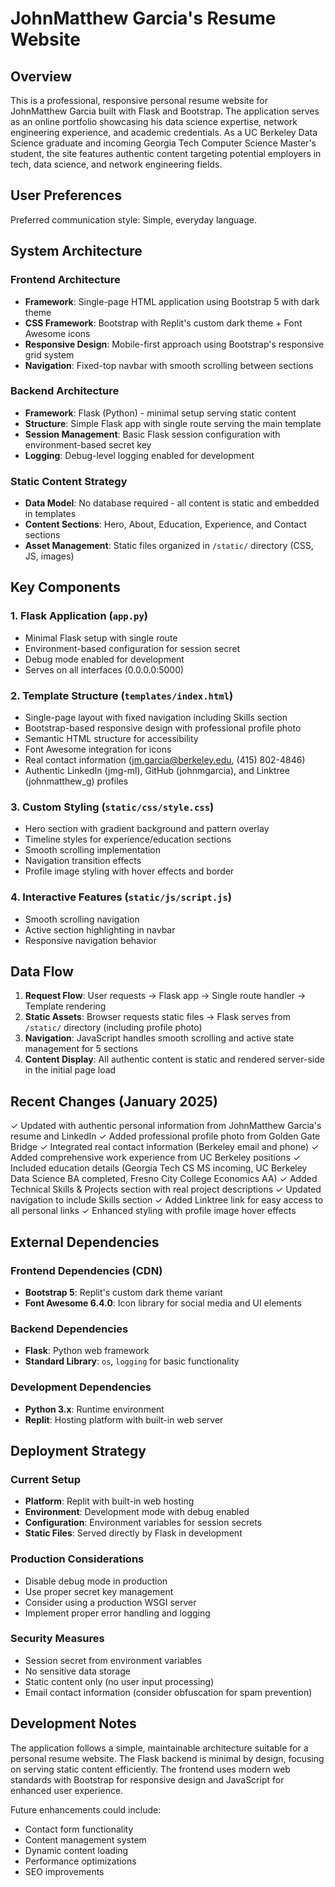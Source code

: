 # JohnMatthew Garcia's Resume Website

## Overview

This is a professional, responsive personal resume website for JohnMatthew Garcia built with Flask and Bootstrap. The application serves as an online portfolio showcasing his data science expertise, network engineering experience, and academic credentials. As a UC Berkeley Data Science graduate and incoming Georgia Tech Computer Science Master's student, the site features authentic content targeting potential employers in tech, data science, and network engineering fields.

## User Preferences

Preferred communication style: Simple, everyday language.

## System Architecture

### Frontend Architecture
- **Framework**: Single-page HTML application using Bootstrap 5 with dark theme
- **CSS Framework**: Bootstrap with Replit's custom dark theme + Font Awesome icons
- **Responsive Design**: Mobile-first approach using Bootstrap's responsive grid system
- **Navigation**: Fixed-top navbar with smooth scrolling between sections

### Backend Architecture
- **Framework**: Flask (Python) - minimal setup serving static content
- **Structure**: Simple Flask app with single route serving the main template
- **Session Management**: Basic Flask session configuration with environment-based secret key
- **Logging**: Debug-level logging enabled for development

### Static Content Strategy
- **Data Model**: No database required - all content is static and embedded in templates
- **Content Sections**: Hero, About, Education, Experience, and Contact sections
- **Asset Management**: Static files organized in `/static/` directory (CSS, JS, images)

## Key Components

### 1. Flask Application (`app.py`)
- Minimal Flask setup with single route
- Environment-based configuration for session secret
- Debug mode enabled for development
- Serves on all interfaces (0.0.0.0:5000)

### 2. Template Structure (`templates/index.html`)
- Single-page layout with fixed navigation including Skills section
- Bootstrap-based responsive design with professional profile photo
- Semantic HTML structure for accessibility
- Font Awesome integration for icons
- Real contact information (jm.garcia@berkeley.edu, (415) 802-4846)
- Authentic LinkedIn (jmg-ml), GitHub (johnmgarcia), and Linktree (johnmatthew_g) profiles

### 3. Custom Styling (`static/css/style.css`)
- Hero section with gradient background and pattern overlay
- Timeline styles for experience/education sections
- Smooth scrolling implementation
- Navigation transition effects
- Profile image styling with hover effects and border

### 4. Interactive Features (`static/js/script.js`)
- Smooth scrolling navigation
- Active section highlighting in navbar
- Responsive navigation behavior

## Data Flow

1. **Request Flow**: User requests → Flask app → Single route handler → Template rendering
2. **Static Assets**: Browser requests static files → Flask serves from `/static/` directory (including profile photo)
3. **Navigation**: JavaScript handles smooth scrolling and active state management for 5 sections
4. **Content Display**: All authentic content is static and rendered server-side in the initial page load

## Recent Changes (January 2025)

✓ Updated with authentic personal information from JohnMatthew Garcia's resume and LinkedIn
✓ Added professional profile photo from Golden Gate Bridge
✓ Integrated real contact information (Berkeley email and phone)
✓ Added comprehensive work experience from UC Berkeley positions
✓ Included education details (Georgia Tech CS MS incoming, UC Berkeley Data Science BA completed, Fresno City College Economics AA)
✓ Added Technical Skills & Projects section with real project descriptions
✓ Updated navigation to include Skills section
✓ Added Linktree link for easy access to all personal links
✓ Enhanced styling with profile image hover effects

## External Dependencies

### Frontend Dependencies (CDN)
- **Bootstrap 5**: Replit's custom dark theme variant
- **Font Awesome 6.4.0**: Icon library for social media and UI elements

### Backend Dependencies
- **Flask**: Python web framework
- **Standard Library**: `os`, `logging` for basic functionality

### Development Dependencies
- **Python 3.x**: Runtime environment
- **Replit**: Hosting platform with built-in web server

## Deployment Strategy

### Current Setup
- **Platform**: Replit with built-in web hosting
- **Environment**: Development mode with debug enabled
- **Configuration**: Environment variables for session secrets
- **Static Files**: Served directly by Flask in development

### Production Considerations
- Disable debug mode in production
- Use proper secret key management
- Consider using a production WSGI server
- Implement proper error handling and logging

### Security Measures
- Session secret from environment variables
- No sensitive data storage
- Static content only (no user input processing)
- Email contact information (consider obfuscation for spam prevention)

## Development Notes

The application follows a simple, maintainable architecture suitable for a personal resume website. The Flask backend is minimal by design, focusing on serving static content efficiently. The frontend uses modern web standards with Bootstrap for responsive design and JavaScript for enhanced user experience.

Future enhancements could include:
- Contact form functionality
- Content management system
- Dynamic content loading
- Performance optimizations
- SEO improvements